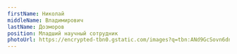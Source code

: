 ```yaml
---
firstName: Николай
middleName: Владимирович
lastName: Дозморов
position: Младший научный сотрудник
photoUrl: https://encrypted-tbn0.gstatic.com/images?q=tbn:ANd9GcSovn6dn-Vm_nn34jWk70aVfdz-QE37qXG9ifZyjpfXektoUU6i
---
```


